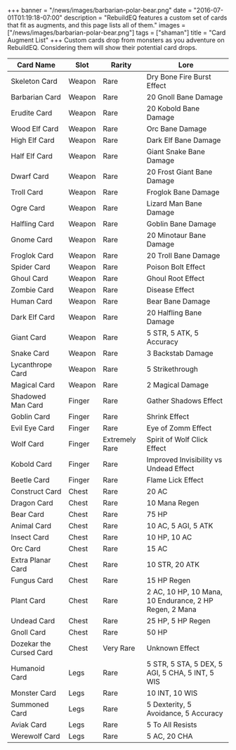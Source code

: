 +++
banner = "/news/images/barbarian-polar-bear.png"
date = "2016-07-01T01:19:18-07:00"
description = "RebuildEQ features a custom set of cards that fit as augments, and this page lists all of them."
images = ["/news/images/barbarian-polar-bear.png"]
tags = ["shaman"]
title = "Card Augment List"
+++
Custom cards drop from monsters as you adventure on RebuildEQ. Considering them will show their potential card drops.
<!--more-->

|Card Name|Slot|Rarity|Lore|
|---------|----|------|----|
|Skeleton Card|Weapon|Rare|Dry Bone Fire Burst Effect|
|Barbarian Card|Weapon|Rare|20 Gnoll Bane Damage|
|Erudite Card|Weapon|Rare|20 Kobold Bane Damage|
|Wood Elf Card|Weapon|Rare|Orc Bane Damage|
|High Elf Card|Weapon|Rare|Dark Elf Bane Damage|
|Half Elf Card|Weapon|Rare|Giant Snake Bane Damage|
|Dwarf Card|Weapon|Rare|20 Frost Giant Bane Damage|
|Troll Card|Weapon|Rare|Froglok Bane Damage|
|Ogre Card|Weapon|Rare|Lizard Man Bane Damage|
|Halfling Card|Weapon|Rare|Goblin Bane Damage|
|Gnome Card|Weapon|Rare|20 Minotaur Bane Damage|
|Froglok Card|Weapon|Rare|20 Troll Bane Damage|
|Spider Card|Weapon|Rare|Poison Bolt Effect|
|Ghoul Card|Weapon|Rare|Ghoul Root Effect|
|Zombie Card|Weapon|Rare|Disease Effect|
|Human Card|Weapon|Rare|Bear Bane Damage|
|Dark Elf Card|Weapon|Rare|20 Halfling Bane Damage|
|Giant Card|Weapon|Rare|5 STR, 5 ATK, 5 Accuracy|
|Snake Card|Weapon|Rare|3 Backstab Damage|
|Lycanthrope Card|Weapon|Rare|5 Strikethrough|
|Magical Card|Weapon|Rare|2 Magical Damage|
|Shadowed Man Card|Finger|Rare|Gather Shadows Effect|
|Goblin Card|Finger|Rare|Shrink Effect|
|Evil Eye Card|Finger|Rare|Eye of Zomm Effect|
|Wolf Card|Finger|Extremely Rare|Spirit of Wolf Click Effect|
|Kobold Card|Finger|Rare|Improved Invisibility vs Undead Effect|
|Beetle Card|Finger|Rare|Flame Lick Effect|
|Construct Card|Chest|Rare|20 AC|
|Dragon Card|Chest|Rare|10 Mana Regen|
|Bear Card|Chest|Rare|75 HP|
|Animal Card|Chest|Rare|10 AC, 5 AGI, 5 ATK|
|Insect Card|Chest|Rare|10 HP, 10 AC|
|Orc Card|Chest|Rare|15 AC|
|Extra Planar Card|Chest|Rare|10 STR, 20 ATK|
|Fungus Card|Chest|Rare|15 HP Regen|
Plant Card|Chest|Rare|2 AC, 10 HP, 10 Mana, 10 Endurance, 2 HP Regen, 2 Mana |Regen, 2 Endurance Regen|
|Undead Card|Chest|Rare|25 HP, 5 HP Regen|
|Gnoll Card|Chest|Rare|50 HP|
|Dozekar the Cursed Card|Chest|Very Rare|Unknown Effect|
|Humanoid Card|Legs|Rare|5 STR, 5 STA, 5 DEX, 5 AGI, 5 CHA, 5 INT, 5 WIS|
|Monster Card|Legs|Rare|10 INT, 10 WIS|
|Summoned Card|Legs|Rare|5 Dexterity, 5 Avoidance, 5 Accuracy|
|Aviak Card|Legs|Rare|5 To All Resists|
|Werewolf Card|Legs|Rare|5 AC, 20 CHA|
